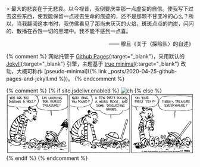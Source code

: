 <br>
> 最大的悲哀在于无悲哀。以今视昔，我倒要庆幸那一点虚妄的自信。使我写下过去这些东西，使我能保留一点过去生命的痕迹的，还不是那颗不甘变冷的心么？所以，当我翻阅这本书时，我仿佛看见了那尚未灰灭的火焰，斑斑点点的灼炭，闪闪的、散播在吞蚀一切的黑暗中。我不能不感到一点喜。
 
<span style="float:right;"> —— 穆旦《关于〈探险队〉的自述》 </span>

<br><br>
{% comment %}
网站托管于 [Github Pages][github]{:target="_blank"}，采用默认的 [Jekyll][jekyll]{:target="_blank"} 引擎，主题基于 [true minimal][trueminimal]{:target="_blank"} 改动，大概可称作 [pseudo-minimal]({% link _posts/2020-04-25-github-pages-and-jekyll.md %})。
{% endcomment %}

{% comment %}
{% if site.jsdelivr.enabled %}
   ![ch]({{site.jsdelivr.url}}/assets/img/calvinandhobbes_treasure.gif)
{% else %}
   ![ch](/assets/img/calvinandhobbes_treasure.gif)
{% endif %}
{% endcomment %}

[github]: https://pages.github.com/
[jekyll]: https://jekyllrb.com/
[trueminimal]: https://github.com/cyevgeniy/jekyll-true-minimal/